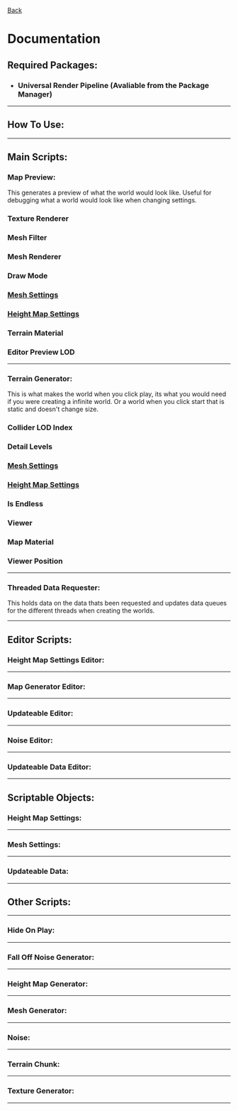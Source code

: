 [Back](../../../../README.md)
# **Documentation**

## **Required Packages**:

- ### Universal Render Pipeline (**Avaliable from the Package Manager**)
___
## **How To Use**:
___
## **Main Scripts**:
### **Map Preview**:
This generates a preview of what the world would look like. Useful for debugging what a world would look like when changing settings.
### Texture Renderer
### Mesh Filter
### Mesh Renderer
### Draw Mode
### [Mesh Settings](#mesh-settings)
### [Height Map Settings](#height-map-settings)
### Terrain Material
### Editor Preview LOD
___
### **Terrain Generator**:
This is what makes the world when you click play, its what you would need if you were creating a infinite world. Or a world when you click start that is static and doesn't change size.
### Collider LOD Index
### Detail Levels
### [Mesh Settings](#mesh-settings)
### [Height Map Settings](#height-map-settings)
### Is Endless
### Viewer
### Map Material
### Viewer Position
___
### **Threaded Data Requester**:
This holds data on the data thats been requested and updates data queues for the different threads when creating the worlds.
___
## **Editor Scripts**:
### **Height Map Settings Editor**:
___
### **Map Generator Editor**:
___
### **Updateable Editor**:
___
### **Noise Editor**:
___
### **Updateable Data Editor**:
___
## **Scriptable Objects**:
### **Height Map Settings**:
___
### **Mesh Settings**:
___
### **Updateable Data**:
___
## **Other Scripts**:
___
### **Hide On Play**:
___
### **Fall Off Noise Generator**:
___
### **Height Map Generator**:
___
### **Mesh Generator**:
___
### **Noise**:
___
### **Terrain Chunk**:
___
### **Texture Generator**:
___
